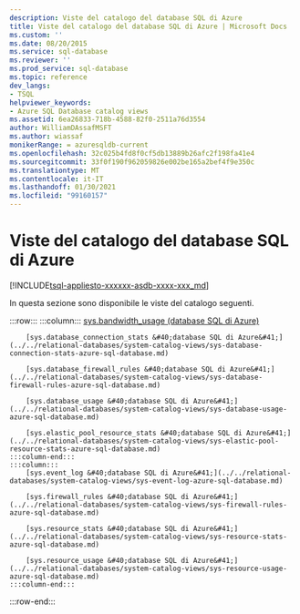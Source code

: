 ```yaml
---
description: Viste del catalogo del database SQL di Azure
title: Viste del catalogo del database SQL di Azure | Microsoft Docs
ms.custom: ''
ms.date: 08/20/2015
ms.service: sql-database
ms.reviewer: ''
ms.prod_service: sql-database
ms.topic: reference
dev_langs:
- TSQL
helpviewer_keywords:
- Azure SQL Database catalog views
ms.assetid: 6ea26833-718b-4588-82f0-2511a76d3554
author: WilliamDAssafMSFT
ms.author: wiassaf
monikerRange: = azuresqldb-current
ms.openlocfilehash: 32c025b4fd8f0cf5db13889b26afc2f198fa41e4
ms.sourcegitcommit: 33f0f190f962059826e002be165a2bef4f9e350c
ms.translationtype: MT
ms.contentlocale: it-IT
ms.lasthandoff: 01/30/2021
ms.locfileid: "99160157"
---
```

# <a name="azure-sql-database-catalog-views"></a>Viste del catalogo del database SQL di Azure
[!INCLUDE[tsql-appliesto-xxxxxx-asdb-xxxx-xxx_md](../../includes/tsql-appliesto-xxxxxx-asdb-xxxx-xxx-md.md)]

In questa sezione sono disponibile le viste del catalogo seguenti.  

:::row:::
    :::column:::
        [sys.bandwidth_usage &#40;database SQL di Azure&#41;](../../relational-databases/system-catalog-views/sys-bandwidth-usage-azure-sql-database.md)

        [sys.database_connection_stats &#40;database SQL di Azure&#41;](../../relational-databases/system-catalog-views/sys-database-connection-stats-azure-sql-database.md)

        [sys.database_firewall_rules &#40;database SQL di Azure&#41;](../../relational-databases/system-catalog-views/sys-database-firewall-rules-azure-sql-database.md)

        [sys.database_usage &#40;database SQL di Azure&#41;](../../relational-databases/system-catalog-views/sys-database-usage-azure-sql-database.md)

        [sys.elastic_pool_resource_stats &#40;database SQL di Azure&#41;](../../relational-databases/system-catalog-views/sys-elastic-pool-resource-stats-azure-sql-database.md)
    :::column-end:::
    :::column:::
        [sys.event_log &#40;database SQL di Azure&#41;](../../relational-databases/system-catalog-views/sys-event-log-azure-sql-database.md)

        [sys.firewall_rules &#40;database SQL di Azure&#41;](../../relational-databases/system-catalog-views/sys-firewall-rules-azure-sql-database.md)

        [sys.resource_stats &#40;database SQL di Azure&#41;](../../relational-databases/system-catalog-views/sys-resource-stats-azure-sql-database.md)

        [sys.resource_usage &#40;database SQL di Azure&#41;](../../relational-databases/system-catalog-views/sys-resource-usage-azure-sql-database.md)
    :::column-end:::
:::row-end:::
